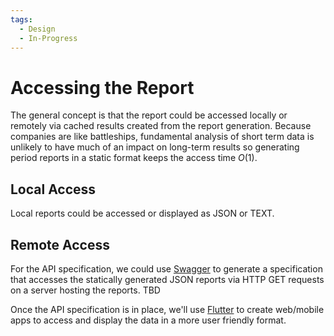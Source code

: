 ```yaml
---
tags:
  - Design
  - In-Progress
---
```


# Accessing the Report

The general concept is that the report could be accessed locally or remotely via cached results created from the report generation. Because companies are like battleships, fundamental analysis of short term data is unlikely to have much of an impact on long-term results so generating period reports in a static format keeps the access time $O(1)$. 

## Local Access

Local reports could be accessed or displayed as JSON or TEXT.

## Remote Access

For the API specification, we could use [Swagger](https://swagger.io/) to generate a specification that accesses the statically generated JSON reports via HTTP GET requests on a server hosting the reports. TBD

Once the API specification is in place, we'll use [Flutter](https://flutter.dev/) to create web/mobile apps to access and display the data in a more user friendly format.